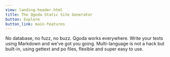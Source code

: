 ```yaml
---
view: landing-header.html
title: The Qgoda Static Site Generator
button: Explore
button_link: main-features
---
```

No database, no fuzz, no buzz. Qgoda works everywhere. Write your texts using 
Markdown and we've got you going. Multi-language is not a hack but built-in,
using gettext and po files, flexible and super easy to use.
